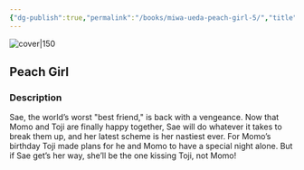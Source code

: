 ```yaml
---
{"dg-publish":true,"permalink":"/books/miwa-ueda-peach-girl-5/","title":"\"Peach Girl\"","tags":["manga","romance"]}
---
```




![cover|150](http://books.google.com/books/content?id=wPJoDwAAQBAJ&printsec=frontcover&img=1&zoom=1&edge=curl&source=gbs_api)

## Peach Girl

### Description

Sae,​ the world’s worst "best friend,​" is back with a vengeance.​ Now that Momo and Toji are finally happy together,​ Sae will do whatever it takes to break them up,​ and her latest scheme is her nastiest ever.​ For Momo’s birthday Toji made plans for he and Momo to have a special night alone.​ But if Sae get’s her way,​ she’ll be the one kissing Toji,​ not Momo!
```